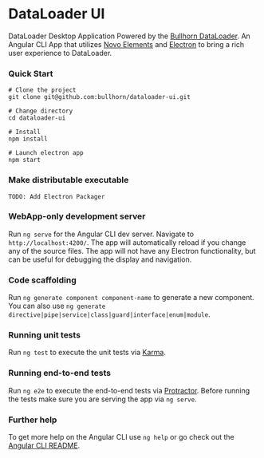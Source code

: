 # DataLoader UI

DataLoader Desktop Application Powered by the [Bullhorn DataLoader](https://github.com/bullhorn/dataloader). An Angular CLI App that utilizes [Novo Elements](http://bullhorn.github.io/novo-elements/) and [Electron](https://electron.atom.io/) to bring a rich user experience to DataLoader. 

### Quick Start

```
# Clone the project
git clone git@github.com:bullhorn/dataloader-ui.git

# Change directory
cd dataloader-ui

# Install
npm install

# Launch electron app
npm start
```

### Make distributable executable

```
TODO: Add Electron Packager
```

### WebApp-only development server

Run `ng serve` for the Angular CLI dev server. Navigate to `http://localhost:4200/`. The app will automatically reload if you change any of the source files. The app will not have any Electron functionality, but can be useful for debugging the display and navigation.

### Code scaffolding

Run `ng generate component component-name` to generate a new component. You can also use `ng generate directive|pipe|service|class|guard|interface|enum|module`.

### Running unit tests

Run `ng test` to execute the unit tests via [Karma](https://karma-runner.github.io).

### Running end-to-end tests

Run `ng e2e` to execute the end-to-end tests via [Protractor](http://www.protractortest.org/).
Before running the tests make sure you are serving the app via `ng serve`.

### Further help

To get more help on the Angular CLI use `ng help` or go check out the [Angular CLI README](https://github.com/angular/angular-cli/blob/master/README.md).
